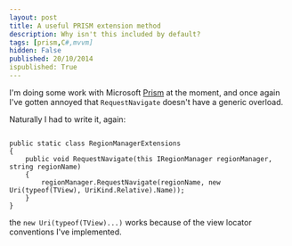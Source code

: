```yaml
---
layout: post
title: A useful PRISM extension method
description: Why isn't this included by default?
tags: [prism,C#,mvvm]
hidden: False
published: 20/10/2014
ispublished: True
---
```

I'm doing some work with Microsoft [Prism](http://msdn.microsoft.com/en-us/library/gg406140.aspx) at the moment, and once again I've gotten annoyed that ```RequestNavigate``` doesn't have a generic overload.

Naturally I had to write it, again:

<pre><code>
public static class RegionManagerExtensions
{
    public void RequestNavigate<TView>(this IRegionManager regionManager, string regionName)
    {
        regionManager.RequestNavigate(regionName, new Uri(typeof(TView), UriKind.Relative).Name));
    }
}
</pre></code>

the ```new Uri(typeof(TView)...)``` works because of the view locator conventions I've implemented.
